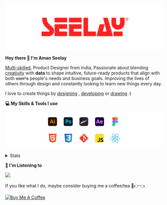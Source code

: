[![banner](./images/seelay.svg)](https://www.seelay.in)

**Hey there 👋 I'm Aman Seelay**

[Multi-skilled](https://www.seelay.in/#skills), Product Designer from India, Passionate about blending [creativity](https://illustrations.seelay.in) with <b>data</b> to shape intuitive, future-ready products that align with both <s>user's</s> people's needs and business goals. Improving the lives of others through design and constantly looking to learn new things every day.

I love to create things by [designing](https://www.seelay.in/#work) , [developing](https://www.seelay.in/#projects) or [drawing](https://art.seelay.in) :)

**💻 My Skills & Tools I use**

[![banner](./images/skills&tools.svg)](https://www.seelay.in/about)

<details>
  <summary>Stats</summary>

---

<!--START_SECTION:waka-->
![Profile Views](http://img.shields.io/badge/Profile%20Views-4-blue)

**🐱 My GitHub Data** 

> 📦 685.8 kB Used in GitHub's Storage 
 > 
> 🏆 631 Contributions in the Year 2025
 > 
> 💼 Opted to Hire
 > 
> 📜 1 Public Repository 
 > 
> 🔑 26 Private Repository 
 > 
**I'm a Night 🦉** 

```text
🌞 Morning                420 commits         ████░░░░░░░░░░░░░░░░░░░░░   14.51 % 
🌆 Daytime                354 commits         ███░░░░░░░░░░░░░░░░░░░░░░   12.23 % 
🌃 Evening                853 commits         ███████░░░░░░░░░░░░░░░░░░   29.46 % 
🌙 Night                  1268 commits        ███████████░░░░░░░░░░░░░░   43.80 % 
```
📅 **I'm Most Productive on Sunday** 

```text
Monday                   307 commits         ███░░░░░░░░░░░░░░░░░░░░░░   10.60 % 
Tuesday                  464 commits         ████░░░░░░░░░░░░░░░░░░░░░   16.03 % 
Wednesday                406 commits         ████░░░░░░░░░░░░░░░░░░░░░   14.02 % 
Thursday                 429 commits         ████░░░░░░░░░░░░░░░░░░░░░   14.82 % 
Friday                   396 commits         ███░░░░░░░░░░░░░░░░░░░░░░   13.68 % 
Saturday                 353 commits         ███░░░░░░░░░░░░░░░░░░░░░░   12.19 % 
Sunday                   540 commits         █████░░░░░░░░░░░░░░░░░░░░   18.65 % 
```


📊 **This Week I Spent My Time On** 

```text
🕑︎ Time Zone: Asia/Kolkata

💬 Programming Languages: 
Other                    22 hrs 44 mins      ████████████████░░░░░░░░░   62.26 % 
Astro                    10 hrs 56 mins      ███████░░░░░░░░░░░░░░░░░░   29.96 % 
MDX                      52 mins             █░░░░░░░░░░░░░░░░░░░░░░░░   02.41 % 
TypeScript               37 mins             ░░░░░░░░░░░░░░░░░░░░░░░░░   01.70 % 
Markdown                 25 mins             ░░░░░░░░░░░░░░░░░░░░░░░░░   01.14 % 

🔥 Editors: 
Chrome                   20 hrs 31 mins      ██████████████░░░░░░░░░░░   56.18 % 
Cursor                   12 hrs 52 mins      █████████░░░░░░░░░░░░░░░░   35.22 % 
Edge                     2 hrs 19 mins       ██░░░░░░░░░░░░░░░░░░░░░░░   06.36 % 
VS Code                  49 mins             █░░░░░░░░░░░░░░░░░░░░░░░░   02.24 % 

💻 Operating System: 
Windows                  36 hrs 32 mins      █████████████████████████   100.00 % 
```

**I Mostly Code in JavaScript** 

```text
JavaScript               17 repos            ███████████████░░░░░░░░░░   60.71 % 
HTML                     4 repos             ████░░░░░░░░░░░░░░░░░░░░░   14.29 % 
TypeScript               4 repos             ████░░░░░░░░░░░░░░░░░░░░░   14.29 % 
Java                     2 repos             ██░░░░░░░░░░░░░░░░░░░░░░░   07.14 % 
Astro                    1 repo              █░░░░░░░░░░░░░░░░░░░░░░░░   03.57 % 
```




 Last Updated on 10/05/2025 06:47:00 UTC
<!--END_SECTION:waka-->

---

 </details>

**🎵 I'm Listening to**

<object data="https://now-play.vercel.app/api/generate?uid=7a17a86e-d6b7-43b5-8d9c-1d6dae42a779" >

  <img src="https://now-play.vercel.app/api/generate?uid=7a17a86e-d6b7-43b5-8d9c-1d6dae42a779" />

</object>

If you like what I do, maybe consider buying me a coffee/tea 🥺👉👈

<a href="https://www.buymeacoffee.com/seelay" target="_blank"><img src="https://cdn.buymeacoffee.com/buttons/v2/default-red.png" alt="Buy Me A Coffee" width="150" ></a>
